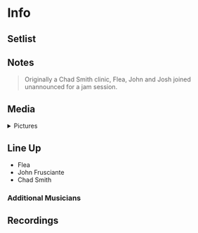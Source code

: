 # Info

## Setlist

## Notes

> Originally a Chad Smith clinic, Flea, John and Josh joined unannounced for a jam session.

## Media 

<details>
  <summary>Pictures</summary>
  <!--<img alt="Setlist" title="Setlist" src="_.jpg" height="200" />
  <img alt="Clipping" title="Clipping" src="_.jpg" height="200" />
  <img alt="Flyer" title="Flyer" src="_.jpg" height="200" />-->
</details>

## Line Up

* Flea
* John Frusciante
* Chad Smith

### Additional Musicians

## Recordings
